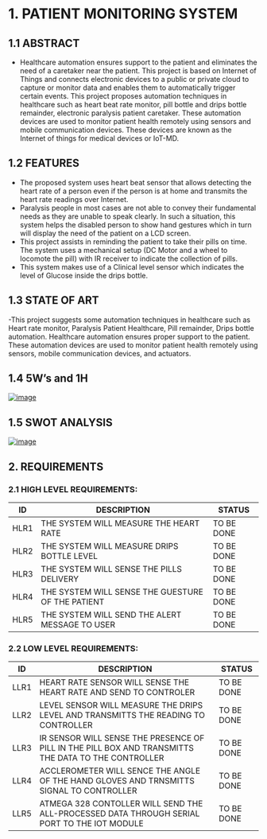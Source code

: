 # 1. PATIENT MONITORING SYSTEM

## 1.1 ABSTRACT
-	Healthcare automation ensures support to the patient and eliminates the need of a caretaker near the patient. This project is based on Internet of Things and connects electronic devices to a public or private cloud to capture or monitor data and enables them to automatically trigger certain events. This project proposes automation techniques in healthcare such as heart beat rate monitor, pill bottle and drips bottle remainder, electronic paralysis patient caretaker. These automation devices are used to monitor patient health remotely using sensors and mobile communication devices.  These devices are known as the Internet of things for medical devices or IoT-MD.

## 1.2 FEATURES
-	The proposed system uses heart beat sensor that allows detecting the heart rate of a person even if the person is at home and transmits the heart rate readings over Internet.
-	Paralysis people in most cases are not able to convey their fundamental needs as they are unable to speak clearly. In such a situation, this system helps the disabled person to show hand gestures which in turn will display the need of the patient on a LCD screen.
-	This project assists in reminding the patient to take their pills on time. The system uses a mechanical setup (DC Motor and a wheel to locomote the pill) with IR receiver to indicate the collection of pills.
- This system makes use of a Clinical level sensor which indicates the level of Glucose inside the drips bottle.


## 1.3 STATE OF ART
-This project suggests some automation techniques in healthcare such as Heart rate monitor, Paralysis Patient Healthcare, Pill remainder, Drips bottle automation. Healthcare automation ensures proper support to the patient. These automation devices are used to monitor patient health remotely using sensors, mobile communication devices, and actuators.


## 1.4 5W’s and 1H

[![image](https://www.linkpicture.com/q/5W1H-Example.png)](https://www.linkpicture.com/view.php?img=LPic6219e14f36015477645023)

## 1.5 SWOT ANALYSIS 

[![image](https://www.linkpicture.com/q/SWOT-ANALYSIS.png)](https://www.linkpicture.com/view.php?img=LPic6219e19037a511294093441)
 






## 2. REQUIREMENTS

### 2.1 HIGH LEVEL REQUIREMENTS:
|ID|	DESCRIPTION|	STATUS|
|--|-------------|--------|
|HLR1	|THE SYSTEM WILL MEASURE THE HEART RATE|	TO BE DONE|
|HLR2	|THE SYSTEM WILL MEASURE DRIPS BOTTLE LEVEL|	TO BE DONE|
|HLR3	|THE SYSTEM WILL SENSE THE PILLS DELIVERY	|TO BE DONE|
|HLR4|	THE SYSTEM WILL SENSE THE GUESTURE OF THE PATIENT|	TO BE DONE|
|HLR5|	THE SYSTEM WILL SEND THE ALERT MESSAGE TO USER	|TO BE DONE|


### 2.2 LOW LEVEL REQUIREMENTS:

|ID|	DESCRIPTION|	STATUS|
|--|-------------|--------|
|LLR1|	HEART RATE SENSOR WILL SENSE THE HEART RATE AND SEND TO CONTROLER|	TO BE DONE|
|LLR2|	LEVEL SENSOR WILL MEASURE THE DRIPS LEVEL AND TRANSMITTS THE READING TO CONTROLLER	|TO BE DONE|
|LLR3|	IR SENSOR WILL SENSE THE PRESENCE OF PILL IN THE PILL BOX AND TRANSMITTS THE DATA TO THE CONTROLLER|	TO BE DONE|
|LLR4|	ACCLEROMETER WILL SENCE THE ANGLE OF THE HAND GLOVES AND TRNSMITTS SIGNAL TO CONTROLLER|	TO BE DONE|
|LLR5|	ATMEGA 328 CONTOLLER WILL SEND THE ALL-PROCESSED DATA THROUGH SERIAL PORT TO THE IOT MODULE|	TO BE DONE|

